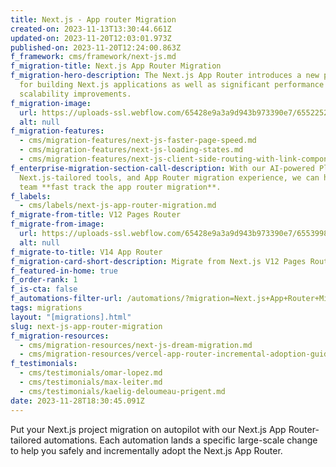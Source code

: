 ```yaml
---
title: Next.js - App router Migration
created-on: 2023-11-13T13:30:44.661Z
updated-on: 2023-11-20T12:03:01.973Z
published-on: 2023-11-20T12:24:00.863Z
f_framework: cms/framework/next-js.md
f_migration-title: Next.js App Router Migration
f_migration-hero-description: The Next.js App Router introduces a new paradigm
  for building Next.js applications as well as significant performance and
  scalability improvements.
f_migration-image:
  url: https://uploads-ssl.webflow.com/65428e9a3a9d943b973390e7/6552252cf4b9e06c244131ef_nextjs-app-router-migration-hero-image.svg
  alt: null
f_migration-features:
  - cms/migration-features/next-js-faster-page-speed.md
  - cms/migration-features/next-js-loading-states.md
  - cms/migration-features/next-js-client-side-routing-with-link-component.md
f_enterprise-migration-section-call-description: With our AI-powered Platform,
  Next.js-tailored tools, and App Router migration experience, we can help your
  team **fast track the app router migration**.
f_labels:
  - cms/labels/next-js-app-router-migration.md
f_migrate-from-title: V12 Pages Router
f_migrate-from-image:
  url: https://uploads-ssl.webflow.com/65428e9a3a9d943b973390e7/6553998af06d8a798f00aae0_next-js-logo-white.svg
  alt: null
f_migrate-to-title: V14 App Router
f_migration-card-short-description: Migrate from Next.js V12 Pages Router to the latest V14 App Router.
f_featured-in-home: true
f_order-rank: 1
f_is-cta: false
f_automations-filter-url: /automations/?migration=Next.js+App+Router+Migration
tags: migrations
layout: "[migrations].html"
slug: next-js-app-router-migration
f_migration-resources:
  - cms/migration-resources/next-js-dream-migration.md
  - cms/migration-resources/vercel-app-router-incremental-adoption-guide.md
f_testimonials:
  - cms/testimonials/omar-lopez.md
  - cms/testimonials/max-leiter.md
  - cms/testimonials/kaelig-deloumeau-prigent.md
date: 2023-11-28T18:30:45.091Z
---
```


Put your Next.js project migration on autopilot with our Next.js App Router-tailored automations. Each automation lands a specific large-scale change to help you safely and incrementally adopt the Next.js App Router.
